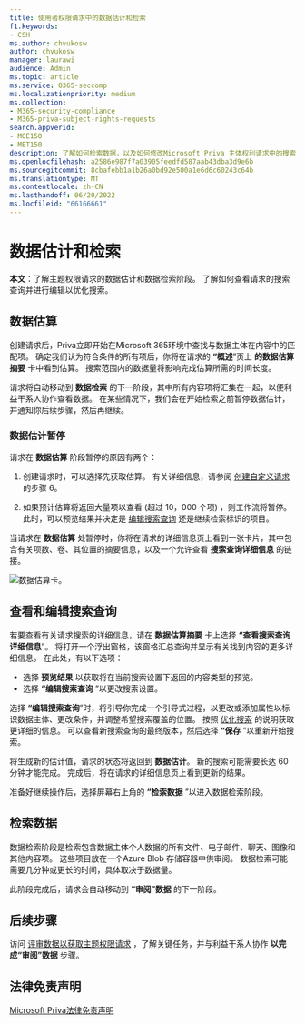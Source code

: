 ```yaml
---
title: 使用者权限请求中的数据估计和检索
f1.keywords:
- CSH
ms.author: chvukosw
author: chvukosw
manager: laurawi
audience: Admin
ms.topic: article
ms.service: O365-seccomp
ms.localizationpriority: medium
ms.collection:
- M365-security-compliance
- M365-priva-subject-rights-requests
search.appverid:
- MOE150
- MET150
description: 了解如何检索数据，以及如何修改Microsoft Priva 主体权利请求中的搜索设置。
ms.openlocfilehash: a2586e987f7a03905feedfd587aab43dba3d9e6b
ms.sourcegitcommit: 8cbafebb1a1b26a0bd92e500a1e6d6c60243c64b
ms.translationtype: MT
ms.contentlocale: zh-CN
ms.lasthandoff: 06/20/2022
ms.locfileid: "66166661"
---
```

# <a name="data-estimate-and-retrieval"></a>数据估计和检索

**本文**：了解主题权限请求的数据估计和数据检索阶段。 了解如何查看请求的搜索查询并进行编辑以优化搜索。

## <a name="data-estimate"></a>数据估算
创建请求后，Priva立即开始在Microsoft 365环境中查找与数据主体在内容中的匹配项。 确定我们认为符合条件的所有项后，你将在请求的 **“概述**”页上 **的数据估算摘要** 卡中看到估算。 搜索范围内的数据量将影响完成估算所需的时间长度。

请求将自动移动到 **数据检索** 的下一阶段，其中所有内容项将汇集在一起，以便利益干系人协作查看数据。 在某些情况下，我们会在开始检索之前暂停数据估计，并通知你后续步骤，然后再继续。

### <a name="pause-in-data-estimate"></a>数据估计暂停

请求在 **数据估算** 阶段暂停的原因有两个：

1. 创建请求时，可以选择先获取估算。 有关详细信息，请参阅 [创建自定义请求](subject-rights-requests-create.md#custom-setup-guided-process-to-choose-all-settings) 的步骤 6。

2. 如果预计估算将返回大量项以查看 (超过 10，000 个项) ，则工作流将暂停。 此时，可以预览结果并决定是 [编辑搜索查询](subject-rights-requests-create.md#refining-your-search) 还是继续检索标识的项目。

当请求在 **数据估算** 处暂停时，你将在请求的详细信息页上看到一张卡片，其中包含有关项数、卷、其位置的摘要信息，以及一个允许查看 **搜索查询详细信息** 的链接。

![数据估算卡。](../media/priva-srr-data-estimate.png)

## <a name="view-and-edit-search-queries"></a>查看和编辑搜索查询

若要查看有关请求搜索的详细信息，请在 **数据估算摘要** 卡上选择 **“查看搜索查询详细信息**”。 将打开一个浮出窗格，该窗格汇总查询并显示有关找到内容的更多详细信息。 在此处，有以下选项：

- 选择 **预览结果** 以获取将在当前搜索设置下返回的内容类型的预览。
- 选择 **“编辑搜索查询** ”以更改搜索设置。

选择 **“编辑搜索查询**”时，将引导你完成一个引导式过程，以更改或添加属性以标识数据主体、更改条件，并调整希望搜索覆盖的位置。 按照 [优化搜索](subject-rights-requests-create.md#refining-your-search) 的说明获取更详细的信息。 可以查看新搜索查询的最终版本，然后选择 **“保存** ”以重新开始搜索。

将生成新的估计值，请求的状态将返回到 **数据估计**。 新的搜索可能需要长达 60 分钟才能完成。 完成后，将在请求的详细信息页上看到更新的结果。

准备好继续操作后，选择屏幕右上角的 **“检索数据** ”以进入数据检索阶段。

## <a name="retrieve-data"></a>检索数据

数据检索阶段是检索包含数据主体个人数据的所有文件、电子邮件、聊天、图像和其他内容项。 这些项目放在一个Azure Blob 存储容器中供审阅。 数据检索可能需要几分钟或更长的时间，具体取决于数据量。

此阶段完成后，请求会自动移动到 **“审阅”数据** 的下一阶段。

## <a name="next-steps"></a>后续步骤

访问 [评审数据以获取主题权限请求](subject-rights-requests-data-review.md) ，了解关键任务，并与利益干系人协作 **以完成“审阅”数据** 步骤。

## <a name="legal-disclaimer"></a>法律免责声明

[Microsoft Priva法律免责声明](priva-disclaimer.md)